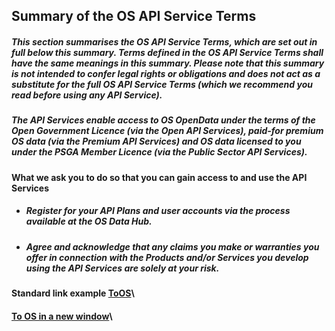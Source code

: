 ## Summary of the OS API Service Terms
##### This section summarises the OS API Service Terms, which are set out in full below this summary. Terms defined in the OS API Service Terms shall have the same meanings in this summary. Please note that this summary is not intended to confer legal rights or obligations and does not act as a substitute for the full OS API Service Terms (which we recommend you read before using any API Service).
##### The API Services enable access to OS OpenData under the terms of the Open Government Licence (via the Open API Services), paid-for premium OS data (via the Premium API Services) and OS data licensed to you under the PSGA Member Licence (via the Public Sector API Services).
#### What we ask you to do so that you can gain access to and use the API Services
* ##### Register for your API Plans and user accounts via the process available at the OS Data Hub.
* ##### Agree and acknowledge that any claims you make or warranties you offer in connection with the Products and/or Services you develop using the API Services are solely at your risk.

#### Standard link example [ToOS](https://www.ordnancesurvey.co.uk/)\

#### <a href="https://www.ordnancesurvey.co.uk/" target="_blank">To OS in a new window</a>\
